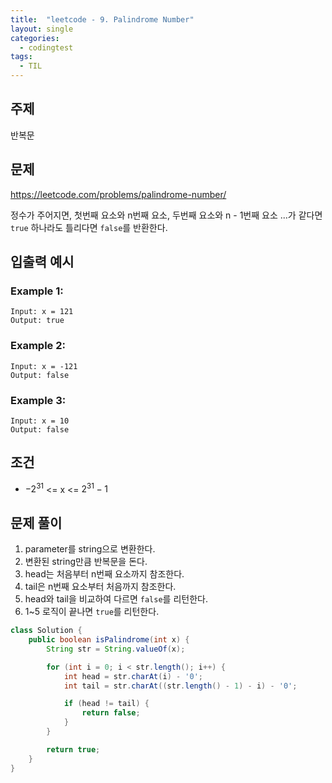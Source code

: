 ```yaml
---
title:  "leetcode - 9. Palindrome Number"
layout: single
categories:
  - codingtest
tags:
  - TIL
---
```


## 주제
반복문

## 문제
https://leetcode.com/problems/palindrome-number/

정수가 주어지면, 첫번째 요소와 n번째 요소, 두번째 요소와 n - 1번째 요소 ...가 같다면 `true` 하나라도 틀리다면 `false`를 반환한다.

## 입출력 예시
### Example 1:
```
Input: x = 121
Output: true
```

### Example 2:
```
Input: x = -121
Output: false
```

### Example 3:
```
Input: x = 10
Output: false
```

## 조건
- $-2^{31}$ <= x <= $2^{31} - 1$

## 문제 풀이
1. parameter를 string으로 변환한다.
2. 변환된 string만큼 반복문을 돈다.
3. head는 처음부터 n번째 요소까지 참조한다.
4. tail은 n번째 요소부터 처음까지 참조한다.
5. head와 tail을 비교하여 다르면 `false`를 리턴한다.
6. 1~5 로직이 끝나면 `true`를 리턴한다.

```java
class Solution {
    public boolean isPalindrome(int x) {
        String str = String.valueOf(x);

        for (int i = 0; i < str.length(); i++) {
            int head = str.charAt(i) - '0';
            int tail = str.charAt((str.length() - 1) - i) - '0';

            if (head != tail) {
                return false;
            }
        }

        return true;        
    }
}
```


